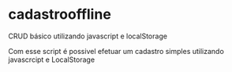 # cadastrooffline
CRUD básico utilizando javascript e localStorage

Com esse script é possivel efetuar um cadastro simples utilizando javascrcipt e LocalStorage
